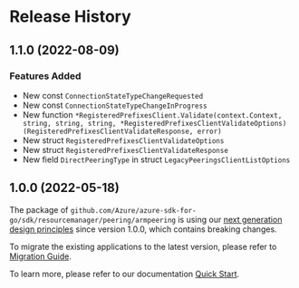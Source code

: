 # Release History

## 1.1.0 (2022-08-09)
### Features Added

- New const `ConnectionStateTypeChangeRequested`
- New const `ConnectionStateTypeChangeInProgress`
- New function `*RegisteredPrefixesClient.Validate(context.Context, string, string, string, *RegisteredPrefixesClientValidateOptions) (RegisteredPrefixesClientValidateResponse, error)`
- New struct `RegisteredPrefixesClientValidateOptions`
- New struct `RegisteredPrefixesClientValidateResponse`
- New field `DirectPeeringType` in struct `LegacyPeeringsClientListOptions`


## 1.0.0 (2022-05-18)

The package of `github.com/Azure/azure-sdk-for-go/sdk/resourcemanager/peering/armpeering` is using our [next generation design principles](https://azure.github.io/azure-sdk/general_introduction.html) since version 1.0.0, which contains breaking changes.

To migrate the existing applications to the latest version, please refer to [Migration Guide](https://aka.ms/azsdk/go/mgmt/migration).

To learn more, please refer to our documentation [Quick Start](https://aka.ms/azsdk/go/mgmt).